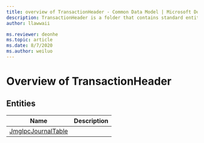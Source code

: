 ```yaml
---
title: overview of TransactionHeader - Common Data Model | Microsoft Docs
description: TransactionHeader is a folder that contains standard entities related to the Common Data Model.
author: llawwaii

ms.reviewer: deonhe
ms.topic: article
ms.date: 8/7/2020
ms.author: weiluo
---
```


# Overview of TransactionHeader


## Entities

|Name|Description|
|---|---|
|[JmgIpcJournalTable](JmgIpcJournalTable.md)||
